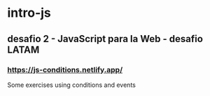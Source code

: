 # intro-js
## desafio 2 - JavaScript para la Web - desafio LATAM
### https://js-conditions.netlify.app/
Some exercises using conditions and events 

